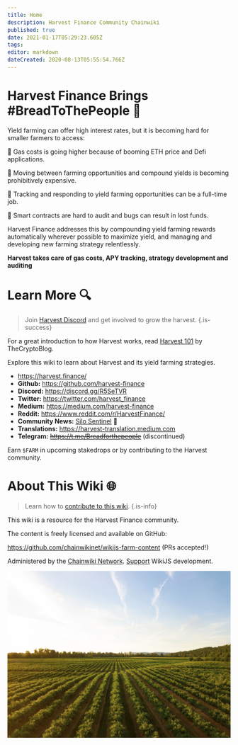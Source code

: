 ```yaml
---
title: Home
description: Harvest Finance Community Chainwiki
published: true
date: 2021-01-17T05:29:23.605Z
tags: 
editor: markdown
dateCreated: 2020-08-13T05:55:54.766Z
---
```


# Harvest Finance Brings #BreadToThePeople :bread:

Yield farming can offer high interest rates, but it is becoming hard for smaller farmers to access:

:lemon: Gas costs is going higher because of booming ETH price and Defi applications. 

:carrot: Moving between farming opportunities and compound yields is becoming prohibitively expensive.

:corn: Tracking and responding to yield farming opportunities can be a full-time job.

:tomato: Smart contracts are hard to audit and bugs can result in lost funds.

Harvest Finance addresses this by compounding yield farming rewards automatically wherever possible to maximize yield, and managing and developing new farming strategy relentlessly. 



 **Harvest takes care of gas costs, APY tracking, strategy development and auditing** 

# Learn More :mag:

> Join [Harvest Discord](https://discord.gg/R5SeTVR) and get involved to grow the harvest.
{.is-success}

For a great introduction to how Harvest works, read [Harvest 101][harvest101] by TheCryptoBlog.

[harvest101]: https://mbroome02.medium.com/harvest-101-understanding-profit-share-4dccfd1a8c

Explore this wiki to learn about Harvest and its yield farming strategies.

- https://harvest.finance/
- **Github:** https://github.com/harvest-finance
- **Discord:** https://discord.gg/R5SeTVR
- **Twitter:** https://twitter.com/harvest_finance
- **Medium:** https://medium.com/harvest-finance
- **Reddit:** https://www.reddit.com/r/HarvestFinance/
- **Community News:** [Silo Sentinel](/sentinel) :newspaper:
- **Translations:** https://harvest-translation.medium.com
- **Telegram:** ~~https://t.me/Breadforthepeople~~ (discontinued)

Earn `$FARM` in upcoming stakedrops or by contributing to the Harvest community.


# About This Wiki :globe_with_meridians:

> Learn how to [contribute to this wiki](/contribute).
{.is-info}

This wiki is a resource for the Harvest Finance community.

The content is freely licensed and available on GitHub:

https://github.com/chainwikinet/wikijs-farm-content (PRs accepted!)

Administered by the [Chainwiki Network](https://meta.chainwiki.dev/). [Support](https://wiki.js.org/support) WikiJS development.

![harvest.jpeg](/harvest.jpeg)